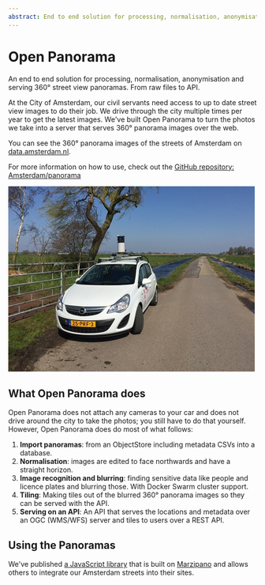 ```yaml
---
abstract: End to end solution for processing, normalisation, anonymisation and serving 360° street view panoramas
---
```


# Open Panorama

An end to end solution for processing, normalisation, anonymisation and serving 360° street view panoramas. From raw files to API.

At the City of Amsterdam, our civil servants need access to up to date street view images to do their job. We drive through the city multiple times per year to get the latest images. We've built Open Panorama to turn the photos we take into a server that serves 360° panorama images over the web.

You can see the 360° panorama images of the streets of Amsterdam on [data.amsterdam.nl](https://data.amsterdam.nl/#?mpb=topografie&mpz=11&mpo=pano::T&mpv=52.3714749:4.898476&sbf=Cu&sbh=5E&sbi=TMX7316010203-000222_pano_0000_000282&sbl=ZRJhS:3JV8j&sbp=c).

For more information on how to use, check out the [GitHub repository: Amsterdam/panorama](https://github.com/Amsterdam/panorama)

![Panorama camera on a City of Amsterdam car](../images/panorama-camera-on-city-car.jpg)

## What Open Panorama does

Open Panorama does not attach any cameras to your car and does not drive around the city to take the photos; you still have to do that yourself. However, Open Panorama does do most of what follows:

1. **Import panoramas**: from an ObjectStore including metadata CSVs into a database.
2. **Normalisation**: images are edited to face northwards and have a straight horizon.
3. **Image recognition and blurring**: finding sensitive data like people and licence plates and blurring those. With Docker Swarm cluster support.
4. **Tiling**: Making tiles out of the blurred 360° panorama images so they can be served with the API.
5. **Serving on an API**: An API that serves the locations and metadata over an OGC (WMS/WFS) server and tiles to users over a REST API.

## Using the Panoramas

We've published [a JavaScript library](panoviewer.md) that is built on [Marzipano](http://www.marzipano.net/) and allows others to integrate our Amsterdam streets into their sites.
